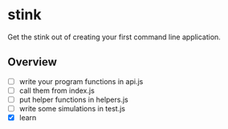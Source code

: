 # stink
Get the stink out of creating your first command line application.

## Overview

- [ ] write your program functions in api.js
- [ ] call them from index.js
- [ ] put helper functions in helpers.js
- [ ] write some simulations in test.js
- [x] learn
